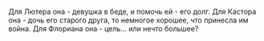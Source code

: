 Для Лютера она - девушка в беде, и помочь ей - его долг.
Для Кастора она - дочь его старого друга, то немногое хорошее, что принесла им война.
Для Флориана она - цель... или нечто большее?
